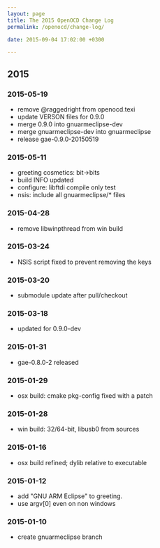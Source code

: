 ```yaml
---
layout: page
title: The 2015 OpenOCD Change Log
permalink: /openocd/change-log/

date: 2015-09-04 17:02:00 +0300

---
```


## 2015

### 2015-05-19

-   remove @raggedright from openocd.texi
-   update VERSON files for 0.9.0
-   merge 0.9.0 into gnuarmeclipse-dev
-   merge gnuarmeclipse-dev into gnuarmeclipse
-   release gae-0.9.0-20150519

### 2015-05-11

-   greeting cosmetics: bit-\>bits
-   build INFO updated
-   configure: libftdi compile only test
-   nsis: include all gnuarmeclipse/\* files

### 2015-04-28

-   remove libwinpthread from win build

### 2015-03-24

-   NSIS script fixed to prevent removing the keys

### 2015-03-20

-   submodule update after pull/checkout

### 2015-03-18

-   updated for 0.9.0-dev

### 2015-01-31

-   gae-0.8.0-2 released

### 2015-01-29

-   osx build: cmake pkg-config fixed with a patch

### 2015-01-28

-   win build: 32/64-bit, libusb0 from sources

### 2015-01-16

-   osx build refined; dylib relative to executable

### 2015-01-12

-   add "GNU ARM Eclipse" to greeting.
-   use argv[0] even on non windows

### 2015-01-10

-   create gnuarmeclipse branch
